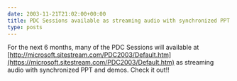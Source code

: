 ```yaml
---
date: 2003-11-21T21:02:00+00:00
title: PDC Sessions available as streaming audio with synchronized PPT and demos...
type: posts
---
```

For the next 6 months, many of the PDC Sessions will available at [http://microsoft.sitestream.com/PDC2003/Default.htm](https://microsoft.sitestream.com/PDC2003/Default.htm) as streaming audio with synchronized PPT and demos. Check it out!!
